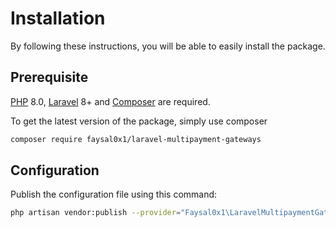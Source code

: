 # Installation

By following these instructions, you will be able to easily install the package.

## Prerequisite
[PHP](https://php.net) 8.0, [Laravel](https://laravel.com) 8+ and [Composer](https://getcomposer.org) are required.

To get the latest version of the package, simply use composer

```bash
composer require faysal0x1/laravel-multipayment-gateways
```

## Configuration

Publish the configuration file using this command:

```bash
php artisan vendor:publish --provider="Faysal0x1\LaravelMultipaymentGateways\LaravelMultipaymentGatewaysServiceProvider"
```
